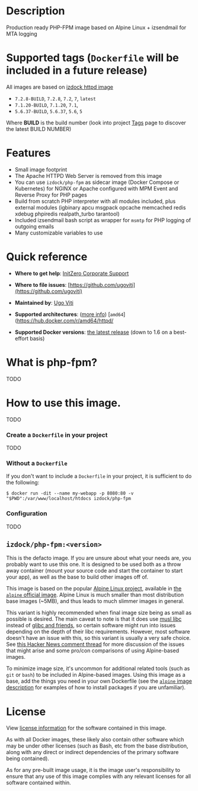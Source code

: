 # Description
Production ready PHP-FPM image based on Alpine Linux + izsendmail for MTA logging

# Supported tags (`Dockerfile` will be included in a future release)

All images are based on [izdock httpd image](/r/izdock/httpd/)

-	`7.2.8-BUILD`, `7.2.8`, `7.2`, `7`, `latest`
-	`7.1.20-BUILD`, `7.1.20`, `7.1`,
-	`5.6.37-BUILD`, `5.6.37`, `5.6`, `5`

Where **BUILD** is the build number (look into project [Tags](tags/) page to discover the latest BUILD NUMBER)

# Features
- Small image footprint
- The Apache HTTPD Web Server is removed from this image
- You can use `izdock/php-fpm` as sidecar image (Docker Compose or Kubernetes) for NGINX or Apache configured with MPM Event and Reverse Proxy for PHP pages
- Build from scratch PHP interpreter with all modules included, plus external modules (igbinary apcu msgpack opcache memcached redis xdebug phpiredis realpath_turbo tarantool)
- Included izsendmail bash script as wrapper for `msmtp` for PHP logging of outgoing emails
- Many customizable variables to use

# Quick reference

-	**Where to get help**:
	[InitZero Corporate Support](https://www.initzero.it/)

-	**Where to file issues**:
	[https://github.com/ugoviti](https://github.com/ugoviti)

-	**Maintained by**:
	[Ugo Viti](https://github.com/ugoviti)

-	**Supported architectures**: ([more info](https://github.com/docker-library/official-images#architectures-other-than-amd64))
	[`amd64`](https://hub.docker.com/r/amd64/httpd/

-	**Supported Docker versions**:
	[the latest release](https://github.com/docker/docker-ce/releases/latest) (down to 1.6 on a best-effort basis)

# What is php-fpm?

TODO

# How to use this image.

TODO

### Create a `Dockerfile` in your project

TODO

### Without a `Dockerfile`

If you don't want to include a `Dockerfile` in your project, it is sufficient to do the following:

```console
$ docker run -dit --name my-webapp -p 8080:80 -v "$PWD":/var/www/localhost/htdocs izdock/php-fpm
```

### Configuration

TODO

## `izdock/php-fpm:<version>`

This is the defacto image. If you are unsure about what your needs are, you probably want to use this one. It is designed to be used both as a throw away container (mount your source code and start the container to start your app), as well as the base to build other images off of.

This image is based on the popular [Alpine Linux project](http://alpinelinux.org), available in [the `alpine` official image](https://hub.docker.com/_/alpine). Alpine Linux is much smaller than most distribution base images (~5MB), and thus leads to much slimmer images in general.

This variant is highly recommended when final image size being as small as possible is desired. The main caveat to note is that it does use [musl libc](http://www.musl-libc.org) instead of [glibc and friends](http://www.etalabs.net/compare_libcs.html), so certain software might run into issues depending on the depth of their libc requirements. However, most software doesn't have an issue with this, so this variant is usually a very safe choice. See [this Hacker News comment thread](https://news.ycombinator.com/item?id=10782897) for more discussion of the issues that might arise and some pro/con comparisons of using Alpine-based images.

To minimize image size, it's uncommon for additional related tools (such as `git` or `bash`) to be included in Alpine-based images. Using this image as a base, add the things you need in your own Dockerfile (see the [`alpine` image description](https://hub.docker.com/_/alpine/) for examples of how to install packages if you are unfamiliar).

# License

View [license information](http://php.net/license/index.php) for the software contained in this image.

As with all Docker images, these likely also contain other software which may be under other licenses (such as Bash, etc from the base distribution, along with any direct or indirect dependencies of the primary software being contained).

As for any pre-built image usage, it is the image user's responsibility to ensure that any use of this image complies with any relevant licenses for all software contained within.
